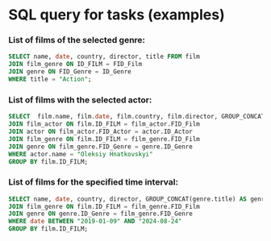 # SQL query for tasks (examples)

### List of films of the selected genre:

```sql
SELECT name, date, country, director, title FROM film
JOIN film_genre ON ID_FILM = FID_Film
JOIN genre ON FID_Genre = ID_Genre
WHERE title = "Action";
```

### List of films with the selected actor:

```sql
SELECT  film.name, film.date, film.country, film.director, GROUP_CONCAT(genre.title) AS genres FROM film
JOIN film_actor ON film.ID_FILM = film_actor.FID_Film
JOIN actor ON film_actor.FID_Actor = actor.ID_Actor
JOIN film_genre ON film.ID_FILM = film_genre.FID_Film
JOIN genre ON film_genre.FID_Genre = genre.ID_Genre
WHERE actor.name = "Oleksiy Hnatkovskyi"
GROUP BY film.ID_FILM;
```

### List of films for the specified time interval:

```sql
SELECT name, date, country, director, GROUP_CONCAT(genre.title) AS genres FROM film
JOIN film_genre ON film.ID_FILM = film_genre.FID_Film
JOIN genre ON genre.ID_Genre = film_genre.FID_Genre
WHERE date BETWEEN "2019-01-09" AND "2024-08-24"
GROUP BY film.ID_FILM;
```
